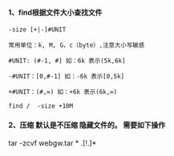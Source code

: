 #### 1、find根据文件大小查找文件

```
-size [+|-]#UNIT

常用单位：k, M, G，c（byte）,注意大小写敏感

#UNIT: (#-1, #] 如：6k 表示(5k,6k]

-#UNIT：[0,#-1] 如：-6k 表示[0,5k]

+#UNIT：(#,∞) 如：+6k 表示(6k,∞)

find /  -size +10M
```

#### 2、压缩 默认是不压缩 隐藏文件的。 需要如下操作
tar -zcvf webgw.tar * .[!.]* 